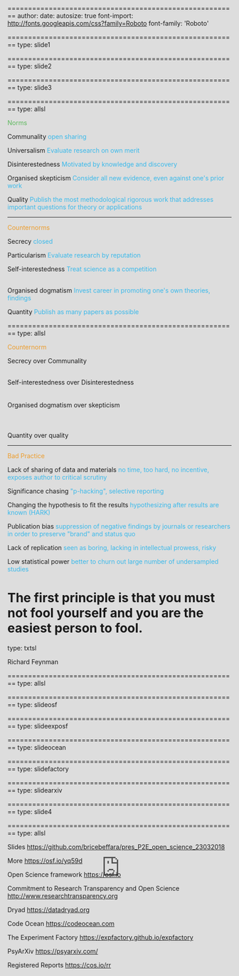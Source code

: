 ========================================================
author:
date:
autosize: true
font-import: http://fonts.googleapis.com/css?family=Roboto
font-family: 'Roboto'

<style>

.reveal section img { 
  background:none; 
  border:none; 
  box-shadow:none; 
  }
  
.slide1 .reveal .state-background {
  background: url(files/repro1.png);
  background-size: contain;
  background-position: center, center, center;
  background-repeat: no-repeat;
}

.slide2 .reveal .state-background {
  background: url(files/repro2.png);
  background-size: contain;
  background-position: center, center, center;
  background-repeat: no-repeat;
}

.slide3 .reveal .state-background {
  background: url(files/repro3.png);
  background-size: contain;
  background-position: center, center, center;
  background-repeat: no-repeat;
}

.slide4 .reveal .state-background {
  background: url(files/repro4.png);
  background-size: contain;
  background-position: center, center, center;
  background-repeat: no-repeat;
}
  
.allsl .reveal .state-background {
  background: white;
}

.slideosf .reveal .state-background {
  background: url(files/osf.png);
  background-size: contain;
  background-position: center, center, center;
  background-repeat: no-repeat;
}

.slideexposf .reveal .state-background {
  background: url(files/exposf.png);
  background-size: contain;
  background-position: center, center, center;
  background-repeat: no-repeat;
}

.slideocean .reveal .state-background {
  background: url(files/codeocean.png);
  background-size: contain;
  background-position: center, center, center;
  background-repeat: no-repeat;
}

.slidefactory .reveal .state-background {
  background: url(files/expfactory.png);
  background-size: contain;
  background-position: center, center, center;
  background-repeat: no-repeat;
}

.slidearxiv .reveal .state-background {
  background: url(files/psyarxiv.png);
  background-size: contain;
  background-position: center, center, center;
  background-repeat: no-repeat;
}
  
  
.allsl .reveal .state-background {
  background: white;
}
  
.allsl .reveal h1,
.allsl .reveal h2,
.allsl .reveal h3,
.allsl .reveal h4,
.allsl .reveal h5,
.allsl .reveal h6,
.allsl .reveal p,
.allsl .reveal ul,
.allsl .reveal ol{
  color: #383536;
}

.allsl section del {
  color: #00b3b3;
}

.txtsl{
  margin: 10%;
}

iframe {
  position: absolute;
  top: 50%; 
  left: 50%;
  -webkit-transform: translateX(-50%) translateY(-50%);
  transform: translateX(-50%) translateY(-50%);
  min-width: 100vw; 
  min-height: 100vh; 
  width: auto; 
  height: auto;
  z-index: -1000; 
  overflow: hidden;
}

object {
  position: absolute;
  top: 50%; 
  left: 50%;
  -webkit-transform: translateX(-50%) translateY(-50%);
  transform: translateX(-50%) translateY(-50%);
  min-width: 100vw; 
  min-height: 100vh; 
  width: auto; 
  height: auto;
  z-index: -1000; 
  overflow: hidden;
}

</style>

========================================================
type: slide1

========================================================
type: slide2

========================================================
type: slide3

========================================================
type: allsl

<font color="#5cb85c">Norms</font>    

Communality <font color="#38b9eb">open sharing</font>  

Universalism <font color="#38b9eb">Evaluate research on own merit</font> 

Disinterestedness <font color="#38b9eb">Motivated by knowledge and discovery</font>

Organised skepticism <font color="#38b9eb">Consider all new evidence, even against one's prior work</font>   

Quality <font color="#38b9eb">Publish the most methodological rigorous work that addresses important questions for theory or applications</font>  

***

<font color="#ed9c2a">Counternorms</font>

Secrecy <font color="#38b9eb">closed</font>   

Particularism <font color="#38b9eb">Evaluate research by reputation</font> 

Self-interestedness <font color="#38b9eb">Treat science as a competition</font>  

<br/>
Organised dogmatism <font color="#38b9eb">Invest career in promoting one's own theories, findings</font> 

Quantity <font color="#38b9eb">Publish as many papers as possible</font> 

========================================================
type: allsl

<font color="#ed9c2a">Counternorm</font>    

Secrecy over Communality  

<br/>
Self-interestedness over Disinterestedness  

<br/>
<br/>
<br/>
Organised dogmatism over skepticism  

<br/>
<br/>
<br/>
<br/>
Quantity over quality  

***

<font color="#ed9c2a">Bad Practice</font>

Lack of sharing of data and materials <font color="#38b9eb">no time, too hard, no incentive, exposes author to critical scrutiny</font>   

Significance chasing <font color="#38b9eb"> "p-hacking", selective reporting</font> 

Changing the hypothesis to fit the results <font color="#38b9eb">hypothesizing after results are known (HARK)</font> 

Publication bias <font color="#38b9eb">suppression of negative findings by journals or researchers in order to preserve "brand" and status quo
</font>

Lack of replication <font color="#38b9eb">seen as boring, lacking in intellectual prowess, risky</font>

Low statistical power <font color="#38b9eb">better to churn out large number of undersampled studies</font>

The first principle is that you must not fool yourself and you are the easiest person to fool.
========================================================
type: txtsl

Richard Feynman

========================================================
type: allsl

<iframe src="http://www.researchtransparency.org/" scrolling= "yes"></iframe>

========================================================
type: slideosf

========================================================
type: slideexposf

========================================================
type: slideocean

========================================================
type: slidefactory

========================================================
type: slidearxiv

========================================================
type: slide4

========================================================
type: allsl

Slides https://github.com/bricebeffara/pres_P2E_open_science_23032018  

More https://osf.io/yq59d

Open Science framework https://osf.io  

Commitment to Research Transparency and Open Science http://www.researchtransparency.org

Dryad https://datadryad.org  

Code Ocean https://codeocean.com 

The Experiment Factory https://expfactory.github.io/expfactory  

PsyArXiv https://psyarxiv.com/

Registered Reports https://cos.io/rr
